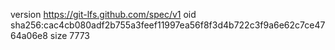 version https://git-lfs.github.com/spec/v1
oid sha256:cac4cb080adf2b755a3feef11997ea56f8f3d4b722c3f9a6e62c7ce4764a06e8
size 7773
